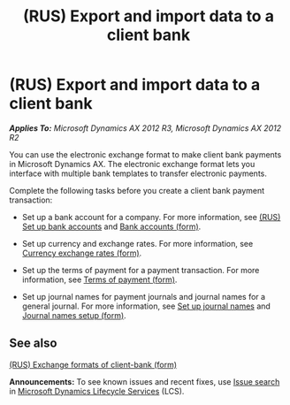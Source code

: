 ﻿---
title: (RUS) Export and import data to a client bank
TOCTitle: (RUS) Export and import data to a client bank
ms:assetid: fd794b74-f8fe-4806-87a6-0a4c43fa58dd
ms:mtpsurl: https://technet.microsoft.com/en-us/library/JJ678663(v=AX.60)
ms:contentKeyID: 49388145
ms.date: 04/18/2014
mtps_version: v=AX.60
---

# (RUS) Export and import data to a client bank 


_**Applies To:** Microsoft Dynamics AX 2012 R3, Microsoft Dynamics AX 2012 R2_

You can use the electronic exchange format to make client bank payments in Microsoft Dynamics AX. The electronic exchange format lets you interface with multiple bank templates to transfer electronic payments.

Complete the following tasks before you create a client bank payment transaction:

  - Set up a bank account for a company. For more information, see [(RUS) Set up bank accounts](rus-set-up-bank-accounts.md) and [Bank accounts (form)](https://technet.microsoft.com/en-us/library/aa587660\(v=ax.60\)).

  - Set up currency and exchange rates. For more information, see [Currency exchange rates (form)](https://technet.microsoft.com/en-us/library/hh209477\(v=ax.60\)).

  - Set up the terms of payment for a payment transaction. For more information, see [Terms of payment (form)](https://technet.microsoft.com/en-us/library/aa588427\(v=ax.60\)).

  - Set up journal names for payment journals and journal names for a general journal. For more information, see [Set up journal names](set-up-journal-names.md) and [Journal names setup (form)](https://technet.microsoft.com/en-us/library/aa552517\(v=ax.60\)).

## See also

[(RUS) Exchange formats of client-bank (form)](https://technet.microsoft.com/en-us/library/jj733242\(v=ax.60\))

  
**Announcements:** To see known issues and recent fixes, use [Issue search](http://go.microsoft.com/fwlink/?linkid=389258) in [Microsoft Dynamics Lifecycle Services](http://go.microsoft.com/fwlink/?linkid=306505) (LCS).


